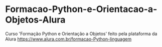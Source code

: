 # Formacao-Python-e-Orientacao-a-Objetos-Alura
 Curso 'Formação Python e Orientação a Objetos' feito pela plataforma da Alura <https://www.alura.com.br/formacao-Python-linguagem>
